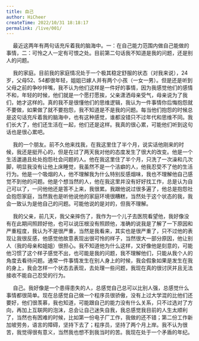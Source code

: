 ```yaml
---
title: 自己
author: HiCheer
createTime: 2022/10/31 18:18:17
permalink: /live/001/
---
```

<p>
&emsp;
最近这两年有两句话充斥着我的脑海中。一：在自己能力范围内做自己能做的事情，二：可怜之人一定有可恨之处。目前第二句话我不知道是我的问题，还是别人的问题。
</p>
<p>
&emsp;
我的家庭。目前我的家庭情况处于一个极其稳定舒服的状态（对我来说），24岁，父母52、54都很年轻，姐姐已嫁人并有两个小孩（一女一男）。但是还是听到父母之前的争吵拌嘴，我不认为他们这样是一件好的事情，因为我感觉他们的感情不和，年轻的时候，他们就是一个愿打愿挨，父亲潇洒母亲受气，母亲说为了我们，她才这样的。真的我不是很懂他们的思维逻辑，我认为一件事情你后悔抱怨就不要做，如果做了就不要抱怨，我不知道是不是我的问题。每当他们抱怨的时候总是这句话充斥着我的脑海中，也有这种感觉，谁都没错只不过年代和思维不同。我们长大了，他们还生活在一起，他们还是这样。我真的很心累，可能他们听到这句话也是很心累吧。
</p>
<p>
&emsp;
我的一个朋友。前不久他来找我，在我这里住了半个月，说实话他刚来的时候，我还是挺开心的，但是在过了两天我对他的态度发生了很大的改变。他是一个生活邋遢且处处抱怨社会问题的人。他在我这里住了半个月，只洗了一次澡和几次脚，明显我没有让他上床睡觉，我虽然不是一个洁癖的人，他我忍受不了他的生活行为。他是一个吸烟的人，他不理解我为什么特别反感烟味，我也不理解他自己感觉不到他的问题。他是个想当然的人，他在我这里并没有好好找工作，总是认为自己可以了，一问他他还是答不上来，我很累。我跟他说过很多遍了，他总是抱怨社会抱怨家庭，当然我也是听他说他的家庭环境很糟糕，当然处于这个状态的我，我会一致认为是他自己的问题。可能他说的是对的，但我不理解。
</p>
<p>
&emsp;
我的父亲，前几天，我父亲摔伤了，我作为一个儿子去医院看望他，我好像没有在此期间照顾好他，也可以说压根没有照顾他，准确的说我是了解了一下原因和严重程度，我认为不是很严重，当然是我看来，其实也是很严重了，只不过他的表现让我很反感，他感觉他故意表现出很可怜的样子，当然很大一部分原因，他让别人（我的母亲和姐姐）很担心。我不知道他为什么这样，又好像他是刻意的，可能他习惯了这个样子感觉不出，也可能是我的问题，我不理解他们，只能从我个人的角度去看待问题。通常一件事情发生在别人身上的时候，我会假象如果是发生在我的身上，我会怎样一个状态去表现，去处理一些问题，我现在真的很讨厌并且无法接收不能自己忍受的行为。
</p>
<p>
&emsp;
自己。我好像是一个患得患失的人，总感觉自己总可以比别人强，总感觉什么事情都很简单。现在总感觉自己做一个程序员很骄傲，没有上过大学混的比他们还要好，他们很羡慕，我也知道，可能跟自己的能力没有什么关系，只不过选对了方向，再加上互联网的泡沫，总会让自己迷失自我，我总感觉我目前的人生太顺利了，当然也有困难的时候，比如第一份电子厂工作，我做的还不错；第二份工作新加坡劳务，语言的障碍，坚持下去了；程序员，坚持了两个月上岸。我不认为很苦，我觉得很有意义，当然我也想不到我当时的苦。我现在处于一个矛盾的年纪。
</p>
